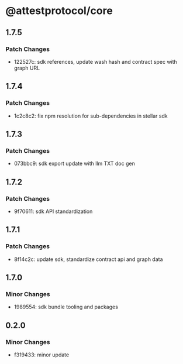 # @attestprotocol/core

## 1.7.5

### Patch Changes

- 122527c: sdk references, update wash hash and contract spec with graph URL

## 1.7.4

### Patch Changes

- 1c2c8c2: fix npm resolution for sub-dependencies in stellar sdk

## 1.7.3

### Patch Changes

- 073bbc9: sdk export update with llm TXT doc gen

## 1.7.2

### Patch Changes

- 9f70611: sdk API standardization

## 1.7.1

### Patch Changes

- 8f14c2c: update sdk, standardize contract api and graph data

## 1.7.0

### Minor Changes

- 1989554: sdk bundle tooling and packages

## 0.2.0

### Minor Changes

- f319433: minor update

